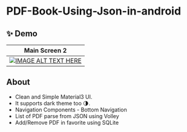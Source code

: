 # PDF-Book-Using-Json-in-android


## ✨ Demo
|  Main Screen 2 |
|:-:|
 | [![IMAGE ALT TEXT HERE](https://img.youtube.com/vi/-jj_j2oNEGA/0.jpg)](https://www.youtube.com/watch?v=-jj_j2oNEGA) |

## About
- Clean and Simple Material3 UI.
- It supports dark theme too 🌗.
- Navigation Components - Bottom Navigation 
- List of PDF parse from JSON using Volley 
-  Add/Remove PDF in favorite using SQLite
  
